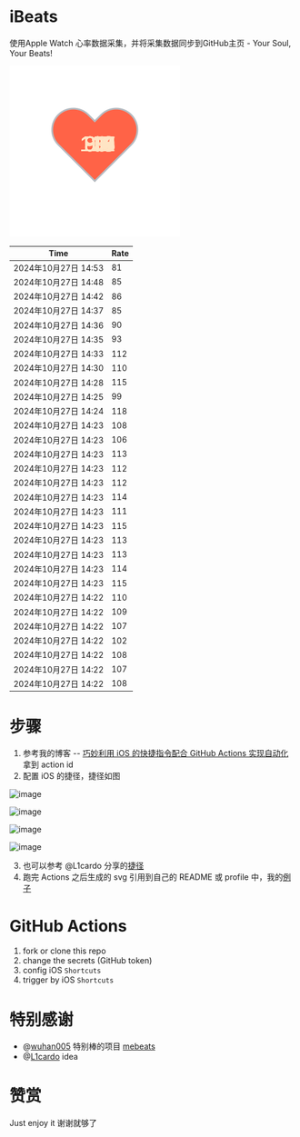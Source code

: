 # iBeats
使用Apple Watch 心率数据采集，并将采集数据同步到GitHub主页 - Your Soul, Your Beats!

![](./files/heart.svg)

<!--START_SECTION:my_heart_rate-->
| Time | Rate | 
 | ---- | ---- | 
| 2024年10月27日 14:53 | 81 |
| 2024年10月27日 14:48 | 85 |
| 2024年10月27日 14:42 | 86 |
| 2024年10月27日 14:37 | 85 |
| 2024年10月27日 14:36 | 90 |
| 2024年10月27日 14:35 | 93 |
| 2024年10月27日 14:33 | 112 |
| 2024年10月27日 14:30 | 110 |
| 2024年10月27日 14:28 | 115 |
| 2024年10月27日 14:25 | 99 |
| 2024年10月27日 14:24 | 118 |
| 2024年10月27日 14:23 | 108 |
| 2024年10月27日 14:23 | 106 |
| 2024年10月27日 14:23 | 113 |
| 2024年10月27日 14:23 | 112 |
| 2024年10月27日 14:23 | 112 |
| 2024年10月27日 14:23 | 114 |
| 2024年10月27日 14:23 | 111 |
| 2024年10月27日 14:23 | 115 |
| 2024年10月27日 14:23 | 113 |
| 2024年10月27日 14:23 | 113 |
| 2024年10月27日 14:23 | 114 |
| 2024年10月27日 14:23 | 115 |
| 2024年10月27日 14:22 | 110 |
| 2024年10月27日 14:22 | 109 |
| 2024年10月27日 14:22 | 107 |
| 2024年10月27日 14:22 | 102 |
| 2024年10月27日 14:22 | 108 |
| 2024年10月27日 14:22 | 107 |
| 2024年10月27日 14:22 | 108 |

<!--END_SECTION:my_heart_rate-->

# 步骤
1. 参考我的博客 -- [巧妙利用 iOS 的快捷指令配合 GitHub Actions 实现自动化](https://github.com/yihong0618/gitblog/issues/198) 拿到 action id
2. 配置 iOS 的捷径，捷径如图

![image](https://user-images.githubusercontent.com/15976103/122154218-0db0b480-ce97-11eb-93bb-5aec07c558dc.png)

![image](https://user-images.githubusercontent.com/15976103/122154236-186b4980-ce97-11eb-8e4b-70551a0391ae.png)

![image](https://user-images.githubusercontent.com/15976103/122154268-2d47dd00-ce97-11eb-902e-3acf292265a9.png)

![image](https://user-images.githubusercontent.com/15976103/122174055-fa144680-ceb4-11eb-9be2-3eb83cd516f7.png)

3. 也可以参考 @L1cardo 分享的[捷径](https://www.icloud.com/shortcuts/6ab6047b459c41ad822ad6b94b1c03d4)
4. 跑完 Actions 之后生成的 svg 引用到自己的 README 或 profile 中，我的[例子](https://github.com/yihong0618) 

# GitHub Actions

1. fork or clone this repo
2. change the secrets (GitHub token)
3. config iOS `Shortcuts` 
4. trigger by iOS `Shortcuts`

# 特别感谢
- @[wuhan005](https://github.com/wuhan005) 特别棒的项目 [mebeats](https://github.com/wuhan005/mebeats)
- @[L1cardo](https://github.com/L1cardo) idea

# 赞赏
Just enjoy it
谢谢就够了
